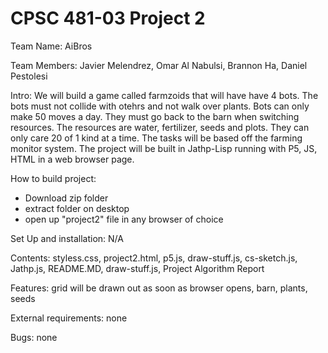 # CPSC 481-03 Project 2 

Team Name: AiBros

Team Members: Javier Melendrez, Omar Al Nabulsi, Brannon Ha, Daniel Pestolesi

Intro: We will build a game called farmzoids that will have have 4 bots. The bots must not collide with otehrs and not walk over plants. Bots can only make 50 moves a day. They must go back to the barn when switching resources. The resources are water, fertilizer, seeds and plots. They can only care 20 of 1 kind at a time. The tasks will be based off the farming monitor system. The project will be built in Jathp-Lisp running with P5, JS, HTML in a 
web browser page.

How to build project: 
  - Download zip folder
  - extract folder on desktop
  - open up "project2" file in any browser of choice

Set Up and installation: N/A

Contents: styless.css, project2.html, p5.js, draw-stuff.js, cs-sketch.js, Jathp.js, README.MD, draw-stuff.js, Project Algorithm Report

Features: grid will be drawn out as soon as browser opens, barn, plants, seeds

External requirements: none

Bugs: none
